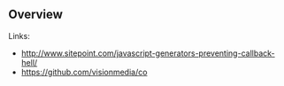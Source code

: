 
## Overview

Links:

* http://www.sitepoint.com/javascript-generators-preventing-callback-hell/
* https://github.com/visionmedia/co
